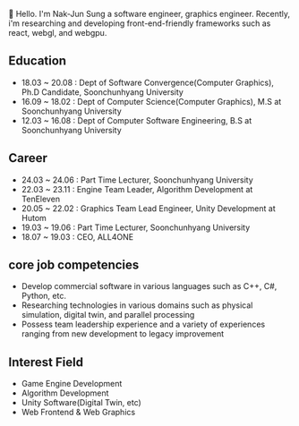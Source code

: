 👋 Hello. I'm Nak-Jun Sung a software engineer, graphics engineer. Recently, i'm researching and developing front-end-friendly frameworks such as react, webgl, and webgpu.

## Education
- 18.03 ~ 20.08 : Dept of Software Convergence(Computer Graphics), Ph.D Candidate, Soonchunhyang University
- 16.09 ~ 18.02 : Dept of Computer Science(Computer Graphics), M.S at Soonchunhyang University
- 12.03 ~ 16.08 : Dept of Computer Software Engineering, B.S at Soonchunhyang University

## Career
- 24.03 ~ 24.06 : Part Time Lecturer, Soonchunhyang University
- 22.03 ~ 23.11 : Engine Team Leader, Algorithm Development at TenEleven
- 20.05 ~ 22.02 : Graphics Team Lead Engineer, Unity Development at Hutom
- 19.03 ~ 19.06 : Part Time Lecturer, Soonchunhyang University
- 18.07 ~ 19.03 : CEO, ALL4ONE

## core job competencies
- Develop commercial software in various languages such as C++, C#, Python, etc.
- Researching technologies in various domains such as physical simulation, digital twin, and parallel processing
- Possess team leadership experience and a variety of experiences ranging from new development to legacy improvement

## Interest Field
- Game Engine Development 
- Algorithm Development
- Unity Software(Digital Twin, etc) 
- Web Frontend & Web Graphics
